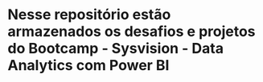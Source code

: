 # Nesse repositório estão armazenados os desafios e projetos do Bootcamp - Sysvision - Data Analytics com Power BI
